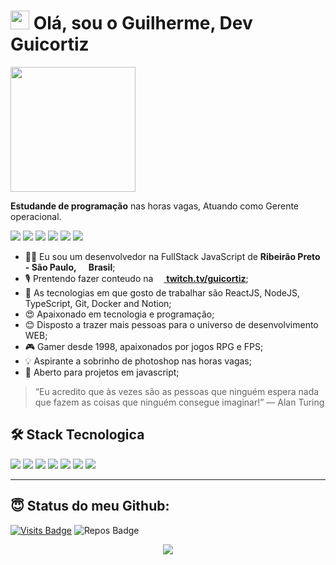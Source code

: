 <h1><img src="https://emojis.slackmojis.com/emojis/images/1531849430/4246/blob-sunglasses.gif?1531849430" width="30"/> Olá, sou o Guilherme, Dev Guicortiz</h1>
  
<img align='center' src='https://media.tenor.com/images/6503d984715a73c0c5e1715789498361/tenor.gif' width='200'>

**Estudande de programação** nas horas vagas, Atuando como Gerente operacional.  

  <a href="https://linkedin.com/in/guicortiz"><img src="https://img.shields.io/badge/linkedin-0077B5.svg?style=for-the-badge&logo=linkedin&logoColor=white"></a>
<a href="https://twitter.com/guicortiz"><img src="https://img.shields.io/badge/twitter-1DA1F2.svg?style=for-the-badge&logo=twitter&logoColor=white"></a>
<a href="https://www.youtube.com/channel/UCpoJm4Hor0ftUVqoLiOBHKQ"><img src="https://img.shields.io/badge/youtube%20-%23FF0000.svg?&style=for-the-badge&logo=YouTube&logoColor=white"></a>
<a href="https://instagram.com/guicortiz"><img src="https://img.shields.io/badge/instagram-E4405F.svg?style=for-the-badge&logo=instagram&logoColor=white"></a>
<a href="mailto:guilhermechenciortiz@gmail.com"><img src="https://img.shields.io/badge/e‑mail-D14836.svg?style=for-the-badge&logo=GMail&logoColor=white"></a>
<a href="https://wa.me/message/WUOXFLQW6ZVSN1"><img src="https://img.shields.io/badge/WHATSAPP-brightgreen?style=for-the-badge&logo=whatsapp&logoColor=white"></a>

<ul>
  <li>🧑‍💻 Eu sou um desenvolvedor na FullStack JavaScript de <b>Ribeirão Preto - São Paulo, <img src="https://image.flaticon.com/icons/svg/197/197386.svg" width="13"/> Brasil</b>;</li>
  <li>🎙 Prentendo fazer conteudo na <a href="https://twitch.tv/guicortiz"><img src="https://image.flaticon.com/icons/svg/2111/2111668.svg" width="13"/> <b>twitch.tv/guicortiz</b></a>;</li>
  <li>💾 As tecnologias em que gosto de trabalhar são ReactJS, NodeJS, TypeScript, Git, Docker and Notion;</li>
  <li>😍 Apaixonado em tecnologia e programação;</li>
  <li>😊 Disposto a trazer mais pessoas para o universo de desenvolvimento WEB;</li>
  <li>🎮 Gamer desde 1998, apaixonados por jogos RPG e FPS;</li>
  <li>💡 Aspirante a sobrinho de photoshop nas horas vagas;</li>
  <li>🤝 Aberto para projetos em javascript;</li>
</ul>

> “Eu acredito que às vezes são as pessoas que ninguém espera nada que fazem as coisas que ninguém consegue imaginar!”
― Alan Turing

## 🛠 Stack Tecnologica

<p>
  <img src="https://img.shields.io/badge/javascript%20-%23323330.svg?&style=for-the-badge&logo=javascript&logoColor=%23F7DF1E"/>
  <img src="https://img.shields.io/badge/typescript%20-%23007ACC.svg?&style=for-the-badge&logo=typescript&logoColor=white"/>
  <img src="https://img.shields.io/badge/react%20-%2320232a.svg?&style=for-the-badge&logo=react&logoColor=%2361DAFB"/>
  <img src="https://img.shields.io/badge/node.js%20-%2343853D.svg?&style=for-the-badge&logo=node.js&logoColor=white"/>
  <img src="https://img.shields.io/badge/git%20-%23F05033.svg?&style=for-the-badge&logo=git&logoColor=white"/>
  <img src="https://img.shields.io/badge/github%20-%23121011.svg?&style=for-the-badge&logo=github&logoColor=white"/>
  <img src="https://img.shields.io/badge/docker%20-%23007ACC.svg?&style=for-the-badge&logo=docker&logoColor=white"/>
</p>

---

## 😇 Status do meu Github:

[![Visits Badge](https://badges.pufler.dev/visits/guicortiz/guicortiz?style=for-the-badge)](https://github.com/guicortiz/guicortiz)
![Repos Badge](https://badges.pufler.dev/repos/guicortiz?style=for-the-badge)

<p align = "center">
  <img src = "https://github-readme-stats.vercel.app/api?username=guicortiz&show_icons=true&theme=algolia&line_height=27">
</p>
